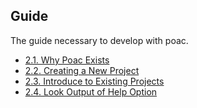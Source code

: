 ## Guide

The guide necessary to develop with poac.
* [2.1. Why Poac Exists](why-poac-exists.md)
* [2.2. Creating a New Project](creating-a-new-project.md)
* [2.3. Introduce to Existing Projects](introduce-to-existing-projects.md)
* [2.4. Look Output of Help Option](look-output-of-help-option.md)
